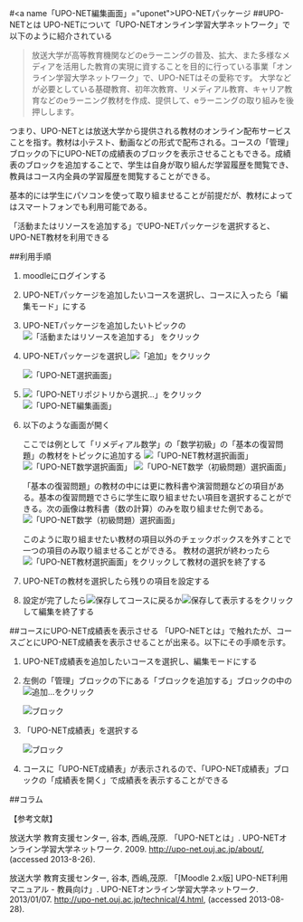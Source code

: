 #<a name「UPO-NET編集画面」="uponet">UPO-NETパッケージ</a>
##UPO-NETとは
UPO-NETについて「UPO-NETオンライン学習大学ネットワーク」で以下のように紹介されている
>放送大学が高等教育機関などのeラーニングの普及、拡大、また多様なメディアを活用した教育の実現に資することを目的に行っている事業「オンライン学習大学ネットワーク」で、UPO-NETはその愛称です。
大学などが必要としている基礎教育、初年次教育、リメディアル教育、キャリア教育などのeラーニング教材を作成、提供して、eラーニングの取り組みを後押しします。

つまり、UPO-NETとは放送大学から提供される教材のオンライン配布サービスことを指す。教材は小テスト、動画などの形式で配布される。コースの「管理」ブロックの下にUPO-NETの成績表のブロックを表示させることもできる。成績表のブロックを追加することで、学生は自身が取り組んだ学習履歴を閲覧でき、教員はコース内全員の学習履歴を閲覧することができる。

基本的には学生にパソコンを使って取り組ませることが前提だが、教材によってはスマートフォンでも利用可能である。

「活動またはリソースを追加する」でUPO-NETパッケージを選択すると、UPO-NET教材を利用できる

##利用手順
1. moodleにログインする
1. UPO-NETパッケージを追加したいコースを選択し、コースに入ったら「編集モード」にする
1. UPO-NETパッケージを追加したいトピックの![「活動またはリソースを追加する」](images/addActivityAndResours.png) をクリック
1. UPO-NETパッケージを選択し![「追加」](images/addButton.png)をクリック

	![「UPO-NET選択画面」](images/selectUPONET.png)
	

1. ![「UPO-NETリポジトリから選択…」](images/selectFromUponetRepository.png)をクリック
	![「UPO-NET編集画面」](images/uponetEditMode1.png)
1. 以下のような画面が開く

	ここでは例として「リメディアル数学」の「数学初級」の「基本の復習問題」の教材をトピックに追加する
	![「UPO-NET教材選択画面」](images/uponetselectCharenge.png)
	![「UPO-NET数学選択画面」](images/selectUPONETmath.png)
	![「UPO-NET数学（初級問題）選択画面」](images/selectUPONETmathBegginer.png)
	
	「基本の復習問題」の教材の中には更に教科書や演習問題などの項目がある。基本の復習問題でさらに学生に取り組ませたい項目を選択することができる。次の画像は教科書（数の計算）のみを取り組ませた例である。
	![「UPO-NET数学（初級問題）選択画面」](images/selectUPONETmathBegginerText.png)
	
	このように取り組ませたい教材の項目以外のチェックボックスを外すことで一つの項目のみ取り組ませることができる。
	教材の選択が終わったら![「UPO-NET教材選択画面」](images/uponetselect.png)をクリックして教材の選択を終了する
	
1. UPO-NETの教材を選択したら残りの項目を設定する
1. 設定が完了したら![保存してコースに戻る](images/saveAndRetuneCourse.png)か![保存して表示する](images/saveAndView.png)をクリックして編集を終了する

##コースにUPO-NET成績表を表示させる
「UPO-NETとは」で触れたが、コースごとにUPO-NET成績表を表示させることが出来る。以下にその手順を示す。

1. UPO-NET成績表を追加したいコースを選択し、編集モードにする
1. 左側の「管理」ブロックの下にある「ブロックを追加する」ブロックの中の![追加…](images/addBlockButton.png)をクリック

	![ブロック](images/blocks.png)

1. 「UPO-NET成績表」を選択する

	![ブロック](images/selectBlocks.png)

1. コースに「UPO-NET成績表」が表示されるので、「UPO-NET成績表」ブロックの「成績表を開く」で成績表を表示することができる
 
##コラム
 
【参考文献】

放送大学 教育支援センター, 谷本, 西嶋,茂原. 「UPO-NETとは」. UPO-NETオンライン学習大学ネットワーク. 2009. http://upo-net.ouj.ac.jp/about/, (accessed 2013-8-26).

放送大学 教育支援センター, 谷本, 西嶋,茂原. 「[Moodle 2.x版] UPO-NET利用マニュアル - 教員向け」. UPO-NETオンライン学習大学ネットワーク. 2013/01/07. http://upo-net.ouj.ac.jp/technical/4.html, (accessed 2013-08-28).